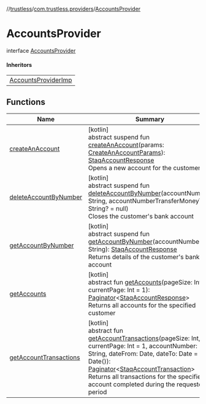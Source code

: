 //[trustless](../../../index.md)/[com.trustless.providers](../index.md)/[AccountsProvider](index.md)

# AccountsProvider

interface [AccountsProvider](index.md)

#### Inheritors

| |
|---|
| [AccountsProviderImp](../../com.trustless.providers.implementations/-accounts-provider-imp/index.md) |

## Functions

| Name | Summary |
|---|---|
| [createAnAccount](create-an-account.md) | [kotlin]<br>abstract suspend fun [createAnAccount](create-an-account.md)(params: [CreateAnAccountParams](../../com.trustless.requests.accounts.createAnAccount/-create-an-account-params/index.md)): [StaqAccountResponse](../../com.trustless.requests.accounts/-staq-account-response/index.md)<br>Opens a new account for the customer |
| [deleteAccountByNumber](delete-account-by-number.md) | [kotlin]<br>abstract suspend fun [deleteAccountByNumber](delete-account-by-number.md)(accountNumber: String, accountNumberTransferMoneyTo: String? = null)<br>Closes the customer's bank account |
| [getAccountByNumber](get-account-by-number.md) | [kotlin]<br>abstract suspend fun [getAccountByNumber](get-account-by-number.md)(accountNumber: String): [StaqAccountResponse](../../com.trustless.requests.accounts/-staq-account-response/index.md)<br>Returns details of the customer's bank account |
| [getAccounts](get-accounts.md) | [kotlin]<br>abstract fun [getAccounts](get-accounts.md)(pageSize: Int, currentPage: Int = 1): [Paginator](../../com.trustless.paginator/-paginator/index.md)&lt;[StaqAccountResponse](../../com.trustless.requests.accounts/-staq-account-response/index.md)&gt;<br>Returns all accounts for the specified customer |
| [getAccountTransactions](get-account-transactions.md) | [kotlin]<br>abstract fun [getAccountTransactions](get-account-transactions.md)(pageSize: Int, currentPage: Int = 1, accountNumber: String, dateFrom: Date, dateTo: Date = Date()): [Paginator](../../com.trustless.paginator/-paginator/index.md)&lt;[StaqAccountTransaction](../../com.trustless.requests.accounts/-staq-account-transaction/index.md)&gt;<br>Returns all transactions for the specified account completed during the requested period |
